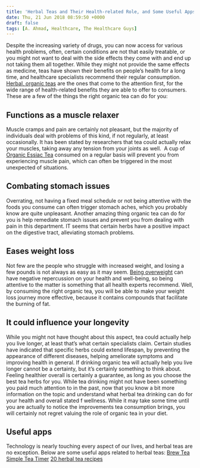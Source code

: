 ```yaml
---
title: 'Herbal Teas and Their Health-related Role, and Some Useful Apps'
date: Thu, 21 Jun 2018 08:59:50 +0000
draft: false
tags: [A. Ahmad, Healthcare, The Healthcare Guys]
---
```


Despite the increasing variety of drugs, you can now access for various health problems, often, certain conditions are not that easily treatable, or you might not want to deal with the side effects they come with and end up not taking them all together. While they might not provide the same effects as medicine, teas have shown their benefits on people’s health for a long time, and healthcare specialists recommend their regular consumption. [Herbal, organic teas](https://www.healthline.com/nutrition/top-10-evidence-based-health-benefits-of-green-tea) are the ones that come to the attention first, for the wide range of health-related benefits they are able to offer to consumers. These are a few of the things the right organic tea can do for you:

Functions as a muscle relaxer
-----------------------------

Muscle cramps and pain are certainly not pleasant, but the majority of individuals deal with problems of this kind, if not regularly, at least occasionally. It has been stated by researchers that tea could actually relax your muscles, taking away any tension from your joints as well.  A cup of [Organic Essiac Tea](https://www.optimallyorganic.com/essiac-tea-powder) consumed on a regular basis will prevent you from experiencing muscle pain, which can often be triggered in the most unexpected of situations.

Combating stomach issues
------------------------

Overrating, not having a fixed meal schedule or not being attentive with the foods you consume can often trigger stomach aches, which you probably know are quite unpleasant. Another amazing thing organic tea can do for you is help remediate stomach issues and prevent you from dealing with pain in this department. IT seems that certain herbs have a positive impact on the digestive tract, alleviating stomach problems.

Eases weight loss
-----------------

Not few are the people who struggle with increased weight, and losing a few pounds is not always as easy as it may seem. [Being overweight](https://www.huffingtonpost.com/kristin-kirkpatrick-ms-rd-ld/tea-health-benefits_b_3504917.html) can have negative repercussion on your health and well-being, so being attentive to the matter is something that all health experts recommend. Well, by consuming the right organic tea, you will be able to make your weight loss journey more effective, because it contains compounds that facilitate the burning of fat.

It could influence your longevity
---------------------------------

While you might not have thought about this aspect, tea could actually help you live longer, at least that’s what certain specialists claim. Certain studies have indicated that specific herbs could extend lifespan, by preventing the appearance of different diseases, helping ameliorate symptoms and improving health in general. If drinking organic tea will actually help you live longer cannot be a certainty, but it’s certainly something to think about. Feeling healthier overall is certainly a guarantee, as long as you choose the best tea herbs for you. While tea drinking might not have been something you paid much attention to in the past, now that you know a bit more information on the topic and understand what herbal tea drinking can do for your health and overall stated f wellness. While it may take some time until you are actually to notice the improvements tea consumption brings, you will certainly not regret valuing the role of organic tea in your diet.

Useful apps
-----------

Technology is nearly touching every aspect of our lives, and herbal teas are no exception. Below are some useful apps related to herbal teas: [Brew Tea](https://play.google.com/store/apps/details?id=com.make.teatime.countdown) [Simple Tea Timer](https://play.google.com/store/apps/details?id=com.marianlonga.simpleteatimer) [20 herbal tea recipes](https://play.google.com/store/apps/details?id=com.andromo.dev684457.app699742)